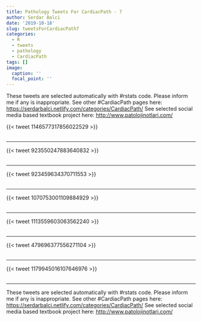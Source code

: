 ```yaml
---
title: Pathology Tweets For CardiacPath - 7
author: Serdar Balci
date: '2019-10-18'
slug: tweetsForCardiacPath7
categories:
  - R
  - tweets
  - pathology
  - CardiacPath
tags: []
image:
  caption: ''
  focal_point: ''
---
```



These tweets are selected automatically with #rstats code. Please inform me if any is inappropriate.
See other #CardiacPath pages here: https://serdarbalci.netlify.com/categories/CardiacPath/ 
See selected social media based textbook project here: http://www.patolojinotlari.com/

{{< tweet 1146577317856022529 >}}
<br>
<br>
<hr>
{{< tweet 923550247883640832 >}}
<br>
<br>
<hr>
{{< tweet 923459634370711553 >}}
<br>
<br>
<hr>
{{< tweet 1070753001109884929 >}}
<br>
<br>
<hr>
{{< tweet 1113559603063562240 >}}
<br>
<br>
<hr>
{{< tweet 479696377556271104 >}}
<br>
<br>
<hr>
{{< tweet 1179945016107646976 >}}
<br>
<br>
<hr>


These tweets are selected automatically with #rstats code. Please inform me if any is inappropriate.
See other #CardiacPath pages here: https://serdarbalci.netlify.com/categories/CardiacPath/ 
See selected social media based textbook project here: http://www.patolojinotlari.com/
